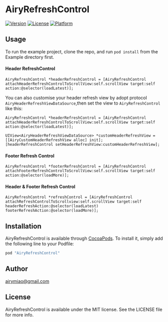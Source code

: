 # AiryRefreshControl

[![Version](https://img.shields.io/cocoapods/v/AiryRefreshControl.svg?style=flat)](http://cocoapods.org/pods/AiryRefreshControl)
[![License](https://img.shields.io/cocoapods/l/AiryRefreshControl.svg?style=flat)](http://cocoapods.org/pods/AiryRefreshControl)
[![Platform](https://img.shields.io/cocoapods/p/AiryRefreshControl.svg?style=flat)](http://cocoapods.org/pods/AiryRefreshControl)

## Usage

To run the example project, clone the repo, and run `pod install` from the Example directory first.

#### Header RefreshControl

```
AiryRefreshControl *headerRefreshControl = [AiryRefreshControl attachHeaderRefreshControlToScrollView:self.scrollView target:self action:@selector(loadLatest)];
```

You can also customise your header refresh view by adopt protocol  `AiryHeaderRefreshViewDataSource`,then set the view to `AiryRefreshControl` like this:

```
AiryRefreshControl *headerRefreshControl = [AiryRefreshControl attachHeaderRefreshControlToScrollView:self.scrollView target:self action:@selector(loadLatest)];

UIView<AiryHeaderRefreshViewDataSource> *customHeaderRefreshView = [[AiryCustomHeaderRefreshView alloc] init];
[headerRefreshControl setHeaderRefreshView:customHeaderRefreshView];
```

#### Footer Refresh Control

```
AiryRefreshControl *footerRefreshControl = [AiryRefreshControl attachFooterRefreshControlToScrollView:self.scrollView target:self action:@selector(loadMore)];
```

#### Header & Footer Refresh Control

```
AiryRefreshControl *refreshControl = [AiryRefreshControl attachRefreshControlToScrollview:self.scrollView target:self headerRefreshAction:@selector(loadLatest) footerRefreshAction:@selector(loadMore)];
```

## Installation

AiryRefreshControl is available through [CocoaPods](http://cocoapods.org). To install
it, simply add the following line to your Podfile:

```ruby
pod "AiryRefreshControl"
```

## Author

airymiao@gmail.com

## License

AiryRefreshControl is available under the MIT license. See the LICENSE file for more info.
